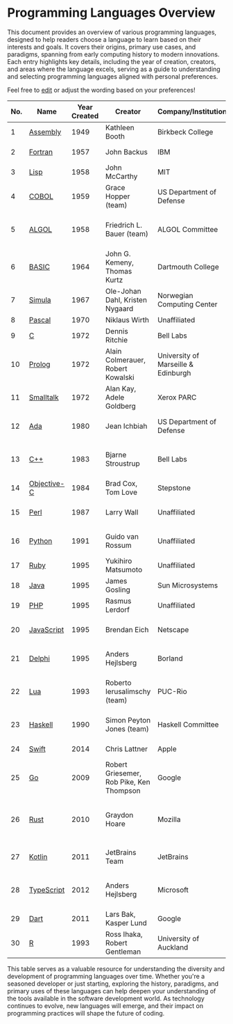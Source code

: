 # Programming Languages Overview

This document provides an overview of various programming languages, designed to help readers choose a language to learn based on their interests and goals. It covers their origins, primary use cases, and paradigms, spanning from early computing history to modern innovations. Each entry highlights key details, including the year of creation, creators, and areas where the language excels, serving as a guide to understanding and selecting programming languages aligned with personal preferences.

Feel free to [edit](https://github.com/hangga/programming-overview/fork) or adjust the wording based on your preferences!

| **No.** | **Name**                                                                                                          | **Year Created** | **Creator**                    | **Company/Institution**         | **Paradigm**              | **Primary Use**                        |
|---------|------------------------------------------------------------------------------------------------------------------|------------------|---------------------------------|----------------------------------|----------------------------|----------------------------------------|
| 1       | [Assembly](https://en.wikipedia.org/wiki/Assembly_language)                                                      | 1949             | Kathleen Booth                 | Birkbeck College                | Procedural                | Embedded systems, OS                  |
| 2       | [Fortran](https://fortran-lang.org/)                                                                              | 1957             | John Backus                    | IBM                              | Procedural                | Scientific computing                   |
| 3       | [Lisp](https://common-lisp.net/)                                                                                 | 1958             | John McCarthy                  | MIT                              | Functional                | Artificial intelligence                |
| 4       | [COBOL](https://opensource.zurich.ibm.com/cobol/)                                                                | 1959             | Grace Hopper (team)            | US Department of Defense        | Procedural                | Business applications                  |
| 5       | [ALGOL](https://en.wikipedia.org/wiki/ALGOL)                                                                     | 1958             | Friedrich L. Bauer (team)      | ALGOL Committee                 | Procedural                | Foundation for structured languages    |
| 6       | [BASIC](https://en.wikipedia.org/wiki/BASIC)                                                                     | 1964             | John G. Kemeny, Thomas Kurtz   | Dartmouth College               | Procedural                | Education, basic computing             |
| 7       | [Simula](https://en.wikipedia.org/wiki/Simula)                                                                   | 1967             | Ole-Johan Dahl, Kristen Nygaard| Norwegian Computing Center      | OOP                        | Simulation modeling                     |
| 8       | [Pascal](https://en.wikipedia.org/wiki/Pascal_(programming_language))                                            | 1970             | Niklaus Wirth                  | Unaffiliated                    | Procedural                | Education                              |
| 9       | [C](https://en.cppreference.com/w/c)                                                                             | 1972             | Dennis Ritchie                 | Bell Labs                       | Procedural                | OS, software engineering               |
| 10      | [Prolog](https://www.swi-prolog.org/)                                                                            | 1972             | Alain Colmerauer, Robert Kowalski | University of Marseille & Edinburgh | Logic                  | AI, reasoning                          |
| 11      | [Smalltalk](https://en.wikipedia.org/wiki/Smalltalk)                                                             | 1972             | Alan Kay, Adele Goldberg       | Xerox PARC                      | OOP                        | GUI applications, simulation           |
| 12      | [Ada](https://en.wikipedia.org/wiki/Ada_(programming_language))                                                  | 1980             | Jean Ichbiah                   | US Department of Defense        | Multi-paradigm             | Critical systems, military             |
| 13      | [C++](https://isocpp.org/)                                                                                       | 1983             | Bjarne Stroustrup              | Bell Labs                       | Multi-paradigm             | Software engineering, game development |
| 14      | [Objective-C](https://en.wikipedia.org/wiki/Objective-C)                                                         | 1984             | Brad Cox, Tom Love             | Stepstone                       | OOP                        | macOS, iOS applications                |
| 15      | [Perl](https://www.perl.org/)                                                                                    | 1987             | Larry Wall                     | Unaffiliated                    | Multi-paradigm             | Scripting, text processing             |
| 16      | [Python](https://www.python.org/)                                                                                | 1991             | Guido van Rossum               | Unaffiliated                    | Multi-paradigm             | Data science, web development          |
| 17      | [Ruby](https://www.ruby-lang.org/en/)                                                                            | 1995             | Yukihiro Matsumoto             | Unaffiliated                    | OOP                        | Web development                        |
| 18      | [Java](https://www.java.com/en/)                                                                                 | 1995             | James Gosling                  | Sun Microsystems                | OOP                        | Enterprise, Android apps               |
| 19      | [PHP](https://www.php.net/)                                                                                      | 1995             | Rasmus Lerdorf                 | Unaffiliated                    | Procedural, OOP            | Web development                        |
| 20      | [JavaScript](https://developer.mozilla.org/en-US/docs/Web/JavaScript)                                            | 1995             | Brendan Eich                   | Netscape                        | Procedural, event-driven   | Web, frontend, backend                 |
| 21      | [Delphi](https://www.embarcadero.com/products/delphi)                                                            | 1995             | Anders Hejlsberg               | Borland                         | OOP                        | Desktop applications, database         |
| 22      | [Lua](https://www.lua.org/)                                                                                      | 1993             | Roberto Ierusalimschy (team)   | PUC-Rio                         | Procedural, scripting      | Embedded systems, game scripting        |
| 23      | [Haskell](https://www.haskell.org/)                                                                              | 1990             | Simon Peyton Jones (team)      | Haskell Committee               | Functional                | Research, mathematical programming    |
| 24      | [Swift](https://developer.apple.com/swift/)                                                                      | 2014             | Chris Lattner                  | Apple                           | Multi-paradigm             | iOS and macOS apps                     |
| 25      | [Go](https://go.dev/)                                                                                            | 2009             | Robert Griesemer, Rob Pike, Ken Thompson | Google                          | Multi-paradigm             | Backend, large-scale systems          |
| 26      | [Rust](https://www.rust-lang.org/)                                                                               | 2010             | Graydon Hoare                  | Mozilla                         | Multi-paradigm             | High-performance systems, memory safety |
| 27      | [Kotlin](https://kotlinlang.org/)                                                                                | 2011             | JetBrains Team                 | JetBrains                       | Multi-paradigm             | Android apps, backend                  |
| 28      | [TypeScript](https://www.typescriptlang.org/)                                                                    | 2012             | Anders Hejlsberg               | Microsoft                       | Multi-paradigm             | Web development, large-scale applications |
| 29      | [Dart](https://dart.dev/)                                                                                        | 2011             | Lars Bak, Kasper Lund          | Google                          | Multi-paradigm             | Frontend, Flutter apps                 |
| 30      | [R](https://www.r-project.org/)                                                                                  | 1993             | Ross Ihaka, Robert Gentleman   | University of Auckland          | Functional                | Statistics, data science               |

This table serves as a valuable resource for understanding the diversity and development of programming languages over time. Whether you're a seasoned developer or just starting, exploring the history, paradigms, and primary uses of these languages can help deepen your understanding of the tools available in the software development world. As technology continues to evolve, new languages will emerge, and their impact on programming practices will shape the future of coding.

